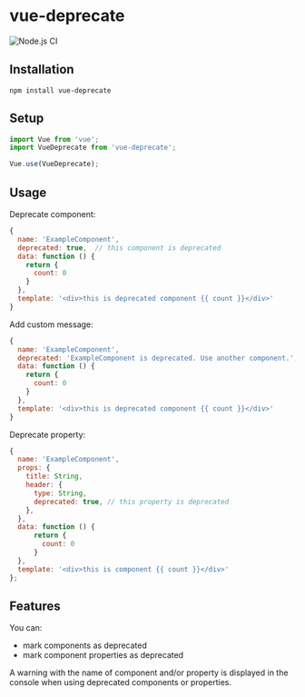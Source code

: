 # vue-deprecate

![Node.js CI](https://github.com/fringers/vue-deprecate/workflows/Node.js%20CI/badge.svg?branch=master)

## Installation

```
npm install vue-deprecate
```

## Setup
```js
import Vue from 'vue';
import VueDeprecate from 'vue-deprecate';

Vue.use(VueDeprecate);
```

## Usage

Deprecate component:
```js
{
  name: 'ExampleComponent',
  deprecated: true,  // this component is deprecated
  data: function () {
    return {
      count: 0
    }
  },
  template: '<div>this is deprecated component {{ count }}</div>'
}
```

Add custom message:
```js
{
  name: 'ExampleComponent',
  deprecated: 'ExampleComponent is deprecated. Use another component.',  // this component is deprecated
  data: function () {
    return {
      count: 0
    }
  },
  template: '<div>this is deprecated component {{ count }}</div>'
}
```

Deprecate property:
```js
{
  name: 'ExampleComponent',
  props: {
    title: String,
    header: {
      type: String,
      deprecated: true, // this property is deprecated
    },
  },
  data: function () {
      return {
        count: 0
      }
  },
  template: '<div>this is component {{ count }}</div>'
};
```

## Features

You can:
- mark components as deprecated
- mark component properties as deprecated

A warning with the name of component and/or property is displayed in the console when using deprecated components or properties. 


